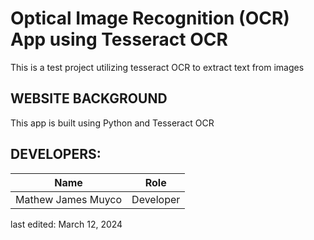 # Optical Image Recognition (OCR) App using Tesseract OCR
This is a test project utilizing tesseract OCR to extract text from images

## WEBSITE BACKGROUND
This app is built using Python and Tesseract OCR

## DEVELOPERS:
| Name  | Role |
| ------------- | ------------- |
| Mathew James Muyco  | Developer |


last edited: March 12, 2024
